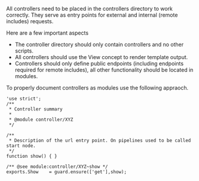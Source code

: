 All controllers need to be placed in the controllers directory to work correctly. They serve as entry points for external and internal (remote includes) requests.

Here are a few important aspects

* The controller directory should only contain controllers and no other scripts.
* All controllers should use the View concept to render template output.
* Controllers should only define public endpoints (including endpoints required for remote includes), all other functionality should be located in modules.

To properly document controllers as modules use the following appraoch.

```
'use strict';
/**
 * Controller summary
 *
 * @module controller/XYZ
 */
 
/**
 * Description of the url entry point. On pipelines used to be called start node.
 */
function show() { }
 
/** @see module:controller/XYZ~show */
exports.Show    = guard.ensure(['get'],show);
```